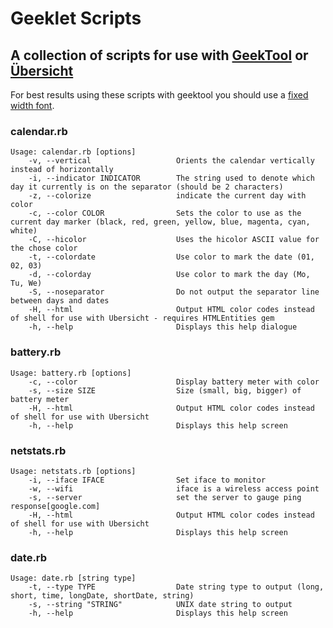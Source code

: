 # Geeklet Scripts

## A collection of scripts for use with [GeekTool](http://projects.tynsoe.org/en/geektool/) or [Übersicht](http://tracesof.net/uebersicht/)

For best results using these scripts with geektool you should use a [fixed width font](https://en.wikipedia.org/wiki/Monospaced_font).

### calendar.rb

```
Usage: calendar.rb [options]
    -v, --vertical                   Orients the calendar vertically instead of horizontally
    -i, --indicator INDICATOR        The string used to denote which day it currently is on the separator (should be 2 characters)
    -z, --colorize                   indicate the current day with color
    -c, --color COLOR                Sets the color to use as the current day marker (black, red, green, yellow, blue, magenta, cyan, white)
    -C, --hicolor                    Uses the hicolor ASCII value for the chose color
    -t, --colordate                  Use color to mark the date (01, 02, 03)
    -d, --colorday                   Use color to mark the day (Mo, Tu, We)
    -S, --noseparator                Do not output the separator line between days and dates
    -H, --html                       Output HTML color codes instead of shell for use with Ubersicht - requires HTMLEntities gem
    -h, --help                       Displays this help dialogue
```

### battery.rb
```
Usage: battery.rb [options]
    -c, --color                      Display battery meter with color
    -s, --size SIZE                  Size (small, big, bigger) of battery meter
    -H, --html                       Output HTML color codes instead of shell for use with Ubersicht
    -h, --help                       Displays this help screen
```
### netstats.rb
```
Usage: netstats.rb [options]
    -i, --iface IFACE                Set iface to monitor
    -w, --wifi                       iface is a wireless access point
    -s, --server                     set the server to gauge ping response[google.com]
    -H, --html                       Output HTML color codes instead of shell for use with Ubersicht
    -h, --help                       Displays this help screen
```

### date.rb
```
Usage: date.rb [string type]
    -t, --type TYPE                  Date string type to output (long, short, time, longDate, shortDate, string)
    -s, --string "STRING"            UNIX date string to output
    -h, --help                       Displays this help screen
```

